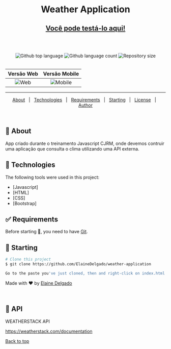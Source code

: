 
<h1 align="center">Weather Application</h1>
<h2 align="center"><a href="https://picweather.netlify.app/">Você pode testá-lo aqui!</a> </h2>

<br>
<br>
<p align="center">
  <img alt="Github top language" src="https://img.shields.io/github/languages/top/ElaineDelgado/weather-application?color=56BEB8">

  <img alt="Github language count" src="https://img.shields.io/github/languages/count/ElaineDelgado/weather-application?color=56BEB8">

  <img alt="Repository size" src="https://img.shields.io/github/repo-size/ElaineDelgado/weather-application?color=56BEB8">
	<br>
<br>
</p>


Versão Web                 |  Versão Mobile
:-------------------------:|:-------------------------:
![Web ](https://i.imgur.com/jlHm7Xj.png) |  ![Mobile](https://i.imgur.com/pK75Be1.png)


<hr>

<p align="center">
  <a href="#dart-about">About</a> &#xa0; | &#xa0; 
  <a href="#rocket-technologies">Technologies</a> &#xa0; | &#xa0;
  <a href="#white_check_mark-requirements">Requirements</a> &#xa0; | &#xa0;
  <a href="#checkered_flag-starting">Starting</a> &#xa0; | &#xa0;
  <a href="#memo-license">License</a> &#xa0; | &#xa0;
  <a href="https://github.com/ElaineDelgado" target="_blank">Author</a>
</p>

<br>

## :dart: About ##

App criado durante o treinamento Javascript CJRM, onde devemos contruir uma aplicação que consulta o clima utilizando uma API externa.


## :rocket: Technologies ##

The following tools were used in this project:

- [Javascript]
- [HTML]
- [CSS]
- [Bootstrap]


## :white_check_mark: Requirements ##

Before starting :checkered_flag:, you need to have [Git](https://git-scm.com).

## :checkered_flag: Starting ##

```bash
# Clone this project
$ git clone https://github.com/ElaineDelgado/weather-application

Go to the paste you've just cloned, then and right-click on index.html file => open with => choose your browser.
```

Made with :heart: by <a href="https://github.com/ElaineDelgado" target="_blank">Elaine Delgado</a>

&#xa0;

## :memo: API ##

WEATHERSTACK API

https://weatherstack.com/documentation 

<a href="#top">Back to top</a>
